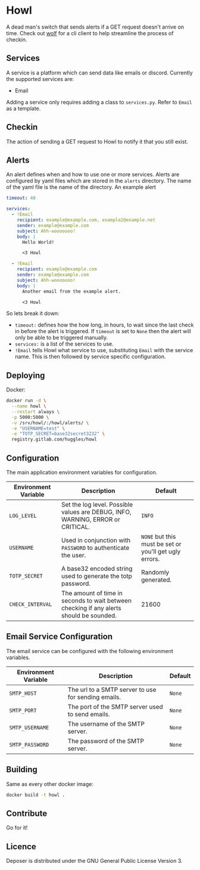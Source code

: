 # Howl
A dead man's switch that sends alerts if a GET request doesn't arrive on time.
Check out [wolf](https://gitlab.com/huggles/wolf) for a cli client to help streamline the process of checkin.

## Services
A service is a platform which can send data like emails or discord. Currently
the supported services are:

 - Email

Adding a service only requires adding a class to `services.py`. Refer to
`Email` as a template.

## Checkin
The action of sending a GET request to Howl to notify it that you still exist.

## Alerts
An alert defines when and how to use one or more services. Alerts are
configured by yaml files which are stored in the `alerts` directory.
The name of the yaml file is the name of the directory. An example alert

```yaml
timeout: 48

services:
  - !Email
    recipient: example@example.com, example2@example.net
    sender: example@example.com
    subject: Ahh-wooooooo!
    body: |
      Hello World!

      <3 Howl

  - !Email
    recipient: example@example.com
    sender: example@example.com
    subject: Ahh-wooooooo!
    body: |
      Another email from the example alert.

      <3 Howl
```

So lets break it down:

- `timeout:` defines how the how long, in hours, to wait since the last check
in before the alert is triggered. If `timeout` is set to `None` then the alert
will only be able to be triggered manually.
- `services:` is a list of the services to use.
- `!Email` tells Howl what service to use, substituting `Email` with the service name. This is then followed by service
specific configuration.

## Deploying
Docker:

```sh
docker run -d \
  --name howl \
  --restart always \
  -p 5000:5000 \
  -v /srv/howl/:/howl/alerts/ \
  -e "USERNAME=test" \
  -e "TOTP_SECRET=base32secret3232" \
  registry.gitlab.com/huggles/howl
```

## Configuration
The main application environment variables
for configuration.

Environment Variable | Description | Default
--- | --- | ---
`LOG_LEVEL` | Set the log level. Possible values are DEBUG, INFO, WARNING, ERROR or CRITICAL. | `INFO`
`USERNAME` | Used in conjunction with `PASSWORD` to authenticate the user. | `NONE` but this must be set or you'll get ugly errors.
`TOTP_SECRET` | A base32 encoded string used to generate the totp password. | Randomly generated.
`CHECK_INTERVAL` | The amount of time in seconds to wait between checking if any alerts should be sounded. | 21600

## Email Service Configuration
The email service can be configured with the following environment variables.

Environment Variable | Description | Default
--- | --- | ---
`SMTP_HOST` | The url to a SMTP server to use for sending emails. | `None`
`SMTP_PORT` | The port of the SMTP server used to send emails. | `None`
`SMTP_USERNAME` | The username of the SMTP server. | `None`
`SMTP_PASSWORD` | The password of the SMTP server. | `None`

## Building
Same as every other docker image:

```sh
docker build -t howl .
```

## Contribute
Go for it!

## Licence
Deposer is distributed under the GNU General Public License Version 3.
